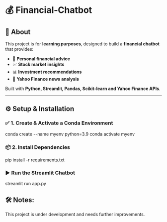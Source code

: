 # 💰 Financial-Chatbot

## 🧐 About <a name="about"></a>
This project is for **learning purposes**, designed to build a **financial chatbot** that provides:
- 💸 **Personal financial advice**  
- 📈 **Stock market insights**  
- 📊 **Investment recommendations**  
- 📰 **Yahoo Finance news analysis**  

Built with **Python, Streamlit, Pandas, Scikit-learn and Yahoo Finance APIs**.

---

## ⚙️ Setup & Installation <a name="setup-installation"></a>

### ✅ **1. Create & Activate a Conda Environment**
conda create --name myenv python=3.9
conda activate myenv

### 📦 **2. Install Dependencies**
pip install -r requirements.txt


### ▶️ **Run the Streamlit Chatbot**
streamlit run app.py

## 🛠️ Notes:
This project is under development and needs further improvements.